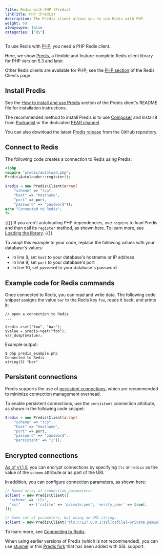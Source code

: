 ```yaml
---
Title: Redis with PHP (Predis)
linkTitle: PHP (Predis)
description: The Predis client allows you to use Redis with PHP.
weight: 60
alwaysopen: false
categories: ["RS"]
---
```


To use Redis with [PHP](https://www.php.net/), you need a PHP Redis client.

Here, we show [Predis](https://github.com/nrk/predis), a flexible and feature-complete Redis client library for PHP version 5.3 and later. 

Other Redis clients are available for PHP; see the [PHP section](http://redis.io/clients#PHP) of the Redis Clients page.

## Install Predis

See the [How to install and use Predis](https://github.com/nrk/predis#how-to-install-and-use-predis) section of the Predis client's README file for installation instructions.

The recommended method to install Predis is to use [Composer](https://getcomposer.org/) and install it from [Packagist](https://packagist.org/packages/predis/predis) or the dedicated [PEAR channel](http://pear.nrk.io/).

You can also download the latest [Predis release](https://github.com/nrk/predis/releases) from the GitHub repository.

## Connect to Redis

The following code creates a connection to Redis using Predis:

```php
<?php
require "predis/autoload.php";
Predis\Autoloader::register();
    
$redis = new Predis\Client(array(
    "scheme" => "tcp",
    "host" => "hostname",
    "port" => port,
    "password" => "password"));
echo "Connected to Redis";
?>
```
{{<note>}}
If you aren't autoloading PHP dependencies, use `require` to load Predis and then call its `register` method, as shown here.  To learn more, see [Loading the library](https://github.com/predis/predis#loading-the-library).
{{</note>}}

To adapt this example to your code, replace the following values with your database's values:

- In line 8, set `host` to your database's hostname or IP address
- In line 9, set `port` to your database's port
- In line 10, set `password` to your database's password

## Example code for Redis commands

Once connected to Redis, you can read and write data. The following code snippet assigns the value `bar` to the Redis key `foo`, reads it back, and prints it:

```console
// open a connection to Redis
...
 
$redis->set("foo", "bar");
$value = $redis->get("foo");
var_dump($value);
```

Example output:

```console
$ php predis_example.php
Connected to Redis
string(3) "bar"
```

## Persistent connections

Predis supports the use of [persistent connections](https://en.wikipedia.org/wiki/HTTP_persistent_connection), which are recommended to minimize connection management overhead.

To enable persistent connections, use the `persistent` connection attribute, as shown in the following code snippet:

```php
$redis = new Predis\Client(array(
    "scheme" => "tcp",
    "host" => "hostname",
    "port" => port,
    "password" => "password",
    "persistent" => "1"));
```

## Encrypted connections

[As of v1.1.0](https://github.com/predis/predis/blob/main/CHANGELOG.md#v110-2016-06-02), you can encrypt connections by specifying `tls` or `rediss` as the value of the `scheme` attribute or as part of the URI.

In addition, you can configure connection parameters, as shown here:

``` php
// Named array of connection parameters:
$client = new Predis\Client([
  'scheme' => 'tls',
  'ssl'    => ['cafile' => 'private.pem', 'verify_peer' => true],
]);

// Same set of parameters, but using an URI string:
$client = new Predis\Client('tls://127.0.0.1?ssl[cafile]=private.pem&ssl[verify_peer]=1');
```

To learn more, see [Connecting to Redis](https://github.com/predis/predis#connecting-to-redis).

When using earlier versions of Predis (which is _not_ recommended), you can use [stunnel](https://redislabs.com/blog/using-stunnel-to-secure-redis) or this [Predis fork](https://github.com/RedisLabs/predis) that has been added with SSL support.
